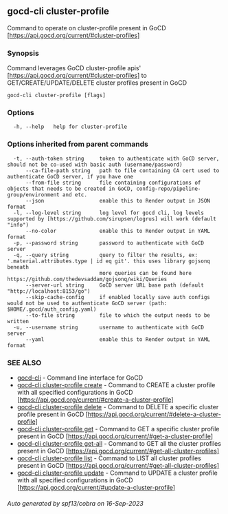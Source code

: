 ## gocd-cli cluster-profile

Command to operate on cluster-profile present in GoCD [https://api.gocd.org/current/#cluster-profiles]

### Synopsis

Command leverages GoCD cluster-profile apis' [https://api.gocd.org/current/#cluster-profiles] to 
GET/CREATE/UPDATE/DELETE cluster profiles present in GoCD

```
gocd-cli cluster-profile [flags]
```

### Options

```
  -h, --help   help for cluster-profile
```

### Options inherited from parent commands

```
  -t, --auth-token string     token to authenticate with GoCD server, should not be co-used with basic auth (username/password)
      --ca-file-path string   path to file containing CA cert used to authenticate GoCD server, if you have one
      --from-file string      file containing configurations of objects that needs to be created in GoCD, config-repo/pipeline-group/environment and etc.
      --json                  enable this to Render output in JSON format
  -l, --log-level string      log level for gocd cli, log levels supported by [https://github.com/sirupsen/logrus] will work (default "info")
      --no-color              enable this to Render output in YAML format
  -p, --password string       password to authenticate with GoCD server
  -q, --query string          query to filter the results, ex: '.material.attributes.type | id eq git'. this uses library gojsonq beneath
                              more queries can be found here https://github.com/thedevsaddam/gojsonq/wiki/Queries
      --server-url string     GoCD server URL base path (default "http://localhost:8153/go")
      --skip-cache-config     if enabled locally save auth configs would not be used to authenticate GoCD server (path: $HOME/.gocd/auth_config.yaml)
      --to-file string        file to which the output needs to be written
  -u, --username string       username to authenticate with GoCD server
      --yaml                  enable this to Render output in YAML format
```

### SEE ALSO

* [gocd-cli](gocd-cli.md)	 - Command line interface for GoCD
* [gocd-cli cluster-profile create](gocd-cli_cluster-profile_create.md)	 - Command to CREATE a cluster profile with all specified configurations in GoCD [https://api.gocd.org/current/#create-a-cluster-profile]
* [gocd-cli cluster-profile delete](gocd-cli_cluster-profile_delete.md)	 - Command to DELETE a specific cluster profile present in GoCD [https://api.gocd.org/current/#delete-a-cluster-profile]
* [gocd-cli cluster-profile get](gocd-cli_cluster-profile_get.md)	 - Command to GET a specific cluster profile present in GoCD [https://api.gocd.org/current/#get-a-cluster-profile]
* [gocd-cli cluster-profile get-all](gocd-cli_cluster-profile_get-all.md)	 - Command to GET all the cluster profiles present in GoCD [https://api.gocd.org/current/#get-all-cluster-profiles]
* [gocd-cli cluster-profile list](gocd-cli_cluster-profile_list.md)	 - Command to LIST all cluster profiles present in GoCD [https://api.gocd.org/current/#get-all-cluster-profiles]
* [gocd-cli cluster-profile update](gocd-cli_cluster-profile_update.md)	 - Command to UPDATE a cluster profile with all specified configurations in GoCD [https://api.gocd.org/current/#update-a-cluster-profile]

###### Auto generated by spf13/cobra on 16-Sep-2023
